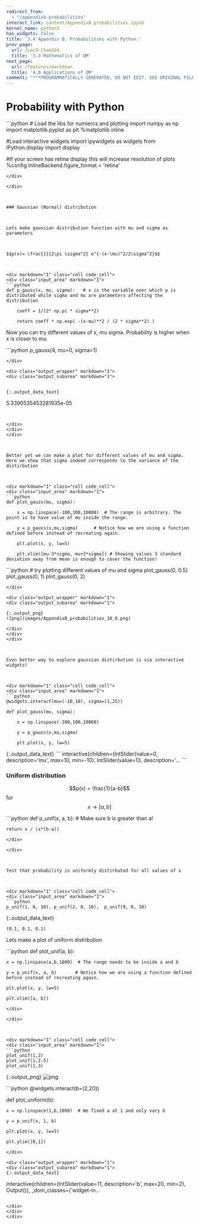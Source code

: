 ```yaml
---
redirect_from:
  - "/appendixb-probabilities"
interact_link: content/AppendixB_probabilities.ipynb
kernel_name: python3
has_widgets: false
title: '3.4 Appendix B. Probabilities with Python.'
prev_page:
  url: /Lec9-Chem324
  title: '3.3 Mathematics of QM'
next_page:
  url: /features/markdown
  title: '4.0 Applications of QM'
comment: "***PROGRAMMATICALLY GENERATED, DO NOT EDIT. SEE ORIGINAL FILES IN /content***"
---
```

# Probability with Python



<div markdown="1" class="cell code_cell">
<div class="input_area" markdown="1">
```python
# Load the libs for numiercs and plotting
import numpy as np
import matplotlib.pyplot as plt
%matplotlib inline

#Load interactive widgets
import ipywidgets as widgets
from IPython.display import display

#If your screen has retina display this will increase resolution of plots
%config InlineBackend.figure_format = 'retina'

```
</div>

</div>



### Gaussian (Normal) distribution



Lets make gaussian distribution function with mu and sigma as parameters



$$p(x)= \frac{1}{2\pi \sigma^2} e^{-(x-\mu)^2/2\sigma^2}$$



<div markdown="1" class="cell code_cell">
<div class="input_area" markdown="1">
```python
def p_gauss(x, mu, sigma):   # x is the variable over which p is distributed while sigma and mu are parameters affecting the distribution
    
    coeff = 1/(2* np.pi * sigma**2)
    
    return coeff * np.exp( -(x-mu)**2 / (2 * sigma**2) )

```
</div>

</div>



Now you can try different values of x, mu sigma. Probability is higher when x is closer to mu. 



<div markdown="1" class="cell code_cell">
<div class="input_area" markdown="1">
```python
p_gauss(4, mu=0, sigma=1)

```
</div>

<div class="output_wrapper" markdown="1">
<div class="output_subarea" markdown="1">


{:.output_data_text}
```
5.3390535453281935e-05
```


</div>
</div>
</div>



Better yet we can make a plot for different values of mu and sigma. Here we show that sigma indeed corresponds to the variance of the distirbution



<div markdown="1" class="cell code_cell">
<div class="input_area" markdown="1">
```python
def plot_gauss(mu, sigma):
    
    x = np.linspace(-100,100,10000)  # The range is arbitrary. The point is to have value of mu inside the range.
    
    y = p_gauss(x,mu,sigma)      # Notice how we are using a function defined before instead of recreating again. 
    
    plt.plot(x, y, lw=5)
    
    plt.xlim([mu-3*sigma, mu+3*sigma]) # Showing values 3 standard deviation away from mean is enough to cover the function!

```
</div>

</div>



<div markdown="1" class="cell code_cell">
<div class="input_area" markdown="1">
```python
# try plotting different values of mu and sigma
plot_gauss(0, 0.5)
plot_gauss(0, 1)
plot_gauss(0, 2)

```
</div>

<div class="output_wrapper" markdown="1">
<div class="output_subarea" markdown="1">

{:.output_png}
![png](images/AppendixB_probabilities_10_0.png)

</div>
</div>
</div>



Even better way to explore gaussian distirbution is via interactive widgets! 



<div markdown="1" class="cell code_cell">
<div class="input_area" markdown="1">
```python
@widgets.interact(mu=(-10,10), sigma=(1,25))

def plot_gauss(mu, sigma):
    
    x = np.linspace(-100,100,10000)  
    
    y = p_gauss(x,mu,sigma)      
    
    plt.plot(x, y, lw=5)

```
</div>

<div class="output_wrapper" markdown="1">
<div class="output_subarea" markdown="1">
{:.output_data_text}
```
interactive(children=(IntSlider(value=0, description='mu', max=10, min=-10), IntSlider(value=13, description='…
```

</div>
</div>
</div>



### Uniform distribution



$$p(x) = \frac{1}{a-b}$$   for $$x\to[a,b]$$



<div markdown="1" class="cell code_cell">
<div class="input_area" markdown="1">
```python
def p_unif(x, a, b):  # Make sure b is greater than a! 
    
    return x / (x*(b-a))  

```
</div>

</div>



Test that probability is uniformly distirbuted for all values of x



<div markdown="1" class="cell code_cell">
<div class="input_area" markdown="1">
```python
p_unif(1, 0, 10), p_unif(2, 0, 10),  p_unif(9, 0, 10)

```
</div>

<div class="output_wrapper" markdown="1">
<div class="output_subarea" markdown="1">


{:.output_data_text}
```
(0.1, 0.1, 0.1)
```


</div>
</div>
</div>



Lets make a plot of uniform distribution



<div markdown="1" class="cell code_cell">
<div class="input_area" markdown="1">
```python
def plot_unif(a, b):
    
    x = np.linspace(a,b,1000)  # The range needs to be inside a and b
    
    y = p_unif(x, a, b)       # Notice how we are using a function defined before instead of recreating again. 
    
    plt.plot(x, y, lw=5)
    
    plt.xlim([a, b])

```
</div>

</div>



<div markdown="1" class="cell code_cell">
<div class="input_area" markdown="1">
```python
plot_unif(1,2)
plot_unif(1,2.5)
plot_unif(1,3)

```
</div>

<div class="output_wrapper" markdown="1">
<div class="output_subarea" markdown="1">

{:.output_png}
![png](images/AppendixB_probabilities_20_0.png)

</div>
</div>
</div>



<div markdown="1" class="cell code_cell">
<div class="input_area" markdown="1">
```python
@widgets.interact(b=(2,20))

def plot_uniform(b):
    
    x = np.linspace(1,b,1000)  # We fixed a at 1 and only vary b
    
    y = p_unif(x, 1, b)       
    
    plt.plot(x, y, lw=5)
    
    plt.ylim([0,1])

```
</div>

<div class="output_wrapper" markdown="1">
<div class="output_subarea" markdown="1">
{:.output_data_text}
```
interactive(children=(IntSlider(value=11, description='b', max=20, min=2), Output()), _dom_classes=('widget-in…
```

</div>
</div>
</div>

